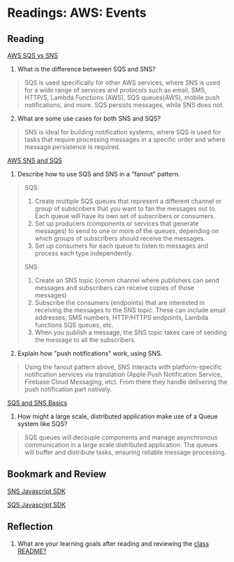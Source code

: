 # Readings: AWS: Events


## Reading

[AWS SQS vs SNS](https://medium.com/awesome-cloud/aws-difference-between-sqs-and-sns-61a397bf76c5)

1. What is the difference betweeen SQS and SNS?
> SQS is used specifically for other AWS services, where SNS is used for a wide range of services and protocols such as email, SMS, HTTP/S, Lambda Functions (AWS), SQS queues(AWS), mobile push notifications, and more.  SQS persists messages, while SNS does not.
2. What are some use cases for both SNS and SQS?
> SNS is ideal for building notification systems, where SQS is used for tasks that require processing messages in a specific order and where message persistence is required.


[AWS SNS and SQS](https://www.youtube.com/watch?v=mXk0MNjlO7A)

1. Describe how to use SQS and SNS in a "fanout" pattern.
> SQS:  
>  1. Create multiple SQS queues that represent a different channel or group of subscribers that you want to fan the messages out to.  Each queue will have its own set of subscribers or consumers.
>  2. Set up producers (components or services that generate messages) to send to one or more of the queues, depending on which groups of subscribers should receive the messages.
>  3. Set up consumers for each queue to listen to messages and process each type independently.
> 
> SNS:
>  1. Create an SNS topic (comm channel where publishers can send messages and subscribers can receive copies of those messages)
>  2. Subscribe the consumers (endpoints) that are interested in receiving the messages to the SNS topic.  These can include email addresses, SMS numbers, HTTP/HTTPS endpoints, Lambda functions SQS queues, etc.
>  3. When you publish a message, the SNS topic takes care of sending the message to all the subscribers.  

2. Explain how "push notifications" work, using SNS.
> Using the fanout pattern above, SNS interacts with platform-specific notification services via translation (Apple Push Notification Service, Firebase Cloud Messaging, etc).  From there they handle delivering the push notification part natively.

[SQS and SNS Basics](https://www.youtube.com/watch?v=UesxWuZMZqI)

1. How might a large scale, distributed application make use of a Queue system like SQS?
> SQS queues will decouple components and manage asynchronous communication in a large scale distributed application.  The queues will buffer and distribute tasks, ensuring reliable message processing.

## Bookmark and Review

[SNS Javascript SDK](https://docs.aws.amazon.com/AWSJavaScriptSDK/latest/AWS/SNS.html)

[SQS Javascript SDK](https://docs.aws.amazon.com/AWSJavaScriptSDK/latest/AWS/SQS.html)

## Reflection

1. What are your learning goals after reading and reviewing the [class README?](./)
